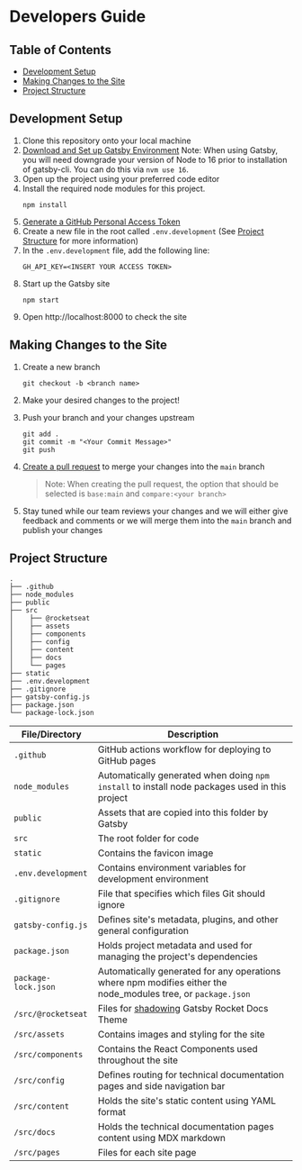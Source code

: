 # Developers Guide

## Table of Contents
  - [Development Setup](#development-setup)
  - [Making Changes to the Site](#making-changes-to-the-site)
  - [Project Structure](#project-structure)

## Development Setup

1. Clone this repository onto your local machine
2. [Download and Set up Gatsby Environment](https://www.gatsbyjs.com/tutorial/part-zero/) Note: When using Gatsby, you will need downgrade your version of Node to 16 prior to installation of gatsby-cli. You can do this via `nvm use 16`.
3. Open up the project using your preferred code editor
4. Install the required node modules for this project.
    ```
    npm install
    ```
5. [Generate a GitHub Personal Access Token](https://docs.github.com/en/free-pro-team@latest/github/authenticating-to-github/creating-a-personal-access-token)
6. Create a new file in the root called `.env.development` (See [Project Structure](#project-structure) for more information)
7. In the `.env.development` file, add the following line:
   ```
   GH_API_KEY=<INSERT YOUR ACCESS TOKEN>
   ```
8. Start up the Gatsby site
    ```
    npm start
    ```
9. Open http://localhost:8000 to check the site

## Making Changes to the Site

1. Create a new branch 
    ```
    git checkout -b <branch name>
    ```
2. Make your desired changes to the project!
3. Push your branch and your changes upstream
    ```
    git add .
    git commit -m "<Your Commit Message>"
    git push
    ```
4. [Create a pull request](https://github.com/aws-otel/aws-otel.github.io/compare) to merge your changes into the `main` branch
    > Note: When creating the pull request, the option that should be selected is `base:main` and `compare:<your branch>`

5. Stay tuned while our team reviews your changes and we will either give feedback and comments or we will merge them into the `main` branch and publish your changes

## Project Structure
    .
    ├── .github                 
    ├── node_modules            
    ├── public                  
    ├── src
    │    ├── @rocketseat
    │    ├── assets 
    │    ├── components
    │    ├── config
    │    ├── content
    │    ├── docs
    │    └── pages          
    ├── static                  
    ├── .env.development        
    ├── .gitignore              
    ├── gatsby-config.js        
    ├── package.json
    └── package-lock.json

| File/Directory      | Description                                                                                                   |
|---------------------|---------------------------------------------------------------------------------------------------------------|
| `.github`           | GitHub actions workflow for deploying to GitHub pages                                                         |
| `node_modules`      | Automatically generated when doing `npm install` to install node packages used in this project                |
| `public`            | Assets that are copied into this folder by Gatsby                                                             |
| `src`               | The root folder for code                                                                                      |
| `static`            | Contains the favicon image                                                                                    |
| `.env.development`  | Contains environment variables for development environment                                                    |
| `.gitignore`        | File that specifies which files Git should ignore                                                             |
| `gatsby-config.js`  | Defines site's metadata, plugins, and other general configuration                                             |
| `package.json`      | Holds project metadata and used for managing the project's dependencies                                       |
| `package-lock.json` | Automatically generated for any operations where npm modifies either the node_modules tree, or `package.json` |
| `/src/@rocketseat`  | Files for [shadowing](https://www.gatsbyjs.com/docs/themes/shadowing/) Gatsby Rocket Docs Theme               |
| `/src/assets`       | Contains images and styling for the site                                                                      |
| `/src/components`   | Contains the React Components used throughout the site                                                        |
| `/src/config`       | Defines routing for technical documentation pages and side navigation bar                                     |
| `/src/content`      | Holds the site's static content using YAML format                                                             |
| `/src/docs`         | Holds the technical documentation pages content using MDX markdown                                            |
| `/src/pages`        | Files for each site page                                                                                      |
